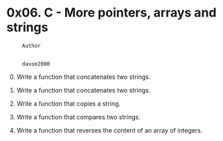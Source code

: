 #                 0x06. C - More pointers, arrays and strings



		 Author


		 davoe2000


0.  Write a function that concatenates two strings.

1.  Write a function that concatenates two strings.

2.  Write a function that copies a string.

3.  Write a function that compares two strings.

4.  Write a function that reverses the content of an array of integers.

